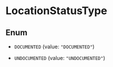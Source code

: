 

# LocationStatusType

## Enum


* `DOCUMENTED` (value: `"DOCUMENTED"`)

* `UNDOCUMENTED` (value: `"UNDOCUMENTED"`)



